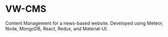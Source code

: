# VW-CMS

Content Management for a news-based website.
Developed using Meteor, Node, MongoDB, React, Redux, and Material-UI.
